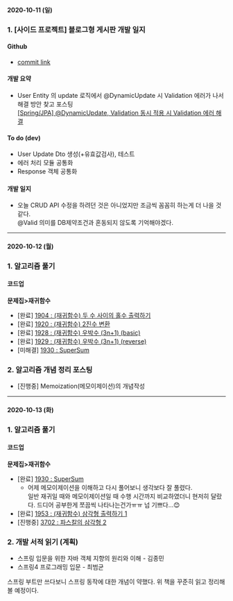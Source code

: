 #### 2020-10-11 (일)

### 1\. \[사이드 프로젝트\] 블로그형 게시판 개발 일지

#### Github
- [commit link](https://github.com/ion-study/blog-back/commit/771145db0d63eac1a4c6fd5b895a81746d56120e)

#### 개발 요약
- User Entity 의 update 로직에서 @DynamicUpdate 시 Validation 에러가 나서 해결 방안 찾고 포스팅<br>
[\[Spring/JPA\] @DynamicUpdate, Validation 동시 적용 시 Validation 에러 해결](https://yuja-kong.tistory.com/114)

#### To do (dev)
- User Update Dto 생성(+유효값검사), 테스트
- 에러 처리 모듈 공통화
- Response 객체 공통화

#### 개발 일지
- 오늘 CRUD API 수정을 하려던 것은 아니었지만 조금씩 꼼꼼히 하는게 더 나을 것 같다.<br>
@Valid 의미를 DB제약조건과 혼동되지 않도록 기억해야겠다.

---

#### 2020-10-12 (월)

### 1\. 알고리즘 풀기
#### 코드업
__문제집>재귀함수__<br>
- [완료] [1904 : (재귀함수) 두 수 사이의 홀수 출력하기](https://codeup.kr/problem.php?id=1904)
- [완료] [1920 : (재귀함수) 2진수 변환](https://codeup.kr/problem.php?id=1920)
- [완료] [1928 : (재귀함수) 우박수 (3n+1) (basic)](https://codeup.kr/problem.php?id=1928)
- [완료] [1929 : (재귀함수) 우박수 (3n+1) (reverse)](https://codeup.kr/problem.php?id=1929)
- [미해결] [1930 : SuperSum](https://codeup.kr/problem.php?id=1930)

### 2\. 알고리즘 개념 정리 포스팅
- [진행중] Memoization(메모이제이션)의 개념작성

---

#### 2020-10-13 (화)

### 1\. 알고리즘 풀기
#### 코드업
__문제집>재귀함수__<br>
- [완료] [1930 : SuperSum](https://codeup.kr/problem.php?id=1930)
  - 어제 메모이제이션을 이해하고 다시 풀어보니 생각보다 잘 풀렸다.<br>
  일반 재귀일 때와 메모이제이션일 때 수행 시간까지 비교하였더니 현저히 달랐다.
  드디어 공부한게 쪼끔씩 나타나는건가ㅠㅠ 넘 기쁘다...😊
- [완료] [1953 : (재귀함수) 삼각형 출력하기 1](https://codeup.kr/problem.php?id=1953)
- [진행중] [3702 : 파스칼의 삼각형 2](https://codeup.kr/problem.php?id=3702)

### 2\. 개발 서적 읽기 (계획)
- 스프링 입문을 위한 자바 객체 지향의 원리와 이해 - 김종민
- 스프링4 프로그래밍 입문 - 최범균

스프링 부트만 쓰다보니 스프링 동작에 대한 개념이 약했다. 위 책을 꾸준히 읽고 정리해볼 예정이다.